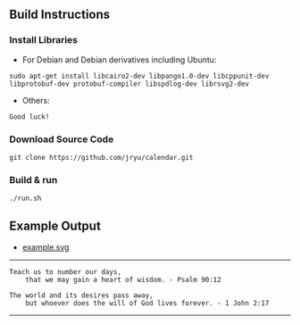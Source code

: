 ## Build Instructions ##

### Install Libraries ###
* For Debian and Debian derivatives including Ubuntu:
```
sudo apt-get install libcairo2-dev libpango1.0-dev libcppunit-dev libprotobuf-dev protobuf-compiler libspdlog-dev librsvg2-dev
```

* Others:
```
Good luck!
```

### Download Source Code ###
```
git clone https://github.com/jryu/calendar.git
```

### Build & run
```
./run.sh
```

## Example Output ##
* [example.svg](http://jryu.net/calendar/example.svg)

---
```
Teach us to number our days,
    that we may gain a heart of wisdom. - Psalm 90:12
```

```
The world and its desires pass away,
    but whoever does the will of God lives forever. - 1 John 2:17
```
---
